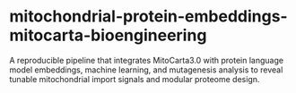 # mitochondrial-protein-embeddings-mitocarta-bioengineering
A reproducible pipeline that integrates MitoCarta3.0 with protein language model embeddings, machine learning, and mutagenesis analysis to reveal tunable mitochondrial import signals and modular proteome design.
